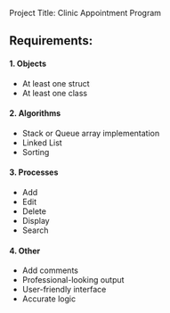 Project Title: Clinic Appointment Program

<h2>Requirements:</h2>

<h4>1. Objects</h4>
<ul>
<li>At least one struct</li>
<li>At least one class</li>
</ul>

<h4>2. Algorithms</h4>
<ul>
<li>Stack or Queue array implementation</li>
<li>Linked List</li>
<li>Sorting</li>
</ul>

<h4>3. Processes</h4>
<ul>
<li>Add</li>
<li>Edit</li>
<li>Delete</li>
<li>Display</li>
<li>Search</li>
</ul>

<h4>4. Other</h4>
<ul>
<li>Add comments</li>
<li>Professional-looking output</li>
<li>User-friendly interface</li>
<li>Accurate logic</li>
</ul>
